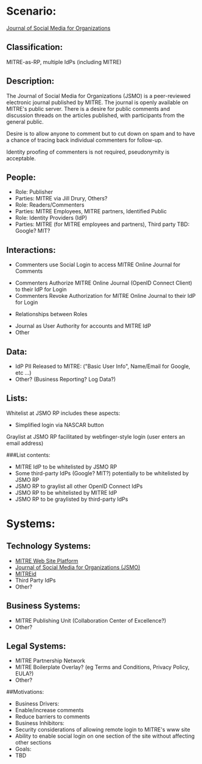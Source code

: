 # Scenario:
[Journal of Social Media for Organizations](http://www2.mitre.org/public/jsmo/)

## Classification:

MITRE-as-RP, multiple IdPs (including MITRE)

## Description:
The Journal of Social Media for Organizations (JSMO) is a peer-reviewed electronic journal published by MITRE. The journal is openly available on MITRE's public server. There is a desire for public comments and discussion threads on the articles published, with participants from the general public. 

Desire is to allow anyone to comment but to cut down on spam and to have a chance of tracing back individual commenters for follow-up. 

Identity proofing of commenters is not required, pseudonymity is acceptable. 

## People:
* Role: Publisher 
 * Parties: MITRE via Jill Drury, Others?
* Role: Readers/Commenters 
 * Parties: MITRE Employees, MITRE partners, Identified Public
* Role: Identity Providers (IdP)
 * Parties: MITRE (for MITRE employees and partners), Third party TBD: Google? MIT?

## Interactions:
* Commenters use Social Login to access MITRE Online Journal for Comments
 - Commenters Authorize MITRE Online Journal (OpenID Connect Client) to their IdP for Login
 - Commenters Revoke Authorization for MITRE Online Journal to their IdP for Login
 
* Relationships between Roles
 - Journal as User Authority for accounts and MITRE IdP
 - Other

## Data:
* IdP PII Released to MITRE: ("Basic User Info", Name/Email for Google, etc ...)
* Other? (Business Reporting? Log Data?)

## Lists:

Whitelist at JSMO RP includes these aspects:

* Simplified login via NASCAR button

Graylist at JSMO RP facilitated by webfinger-style login (user enters an email address)


###List contents:

* MITRE IdP to be whitelisted by JSMO RP
* Some third-party IdPs (Google? MIT?) potentially to be whitelisted by JSMO RP
* JSMO RP to graylist all other OpenID Connect IdPs
* JSMO RP to be whitelisted by MITRE IdP
* JSMO RP to be graylisted by third-party IdPs

# Systems:
## Technology Systems:
* [MITRE Web Site Platform](http://www.mitre.org/)
* [Journal of Social Media for Organizations (JSMO)](http://www2.mitre.org/public/jsmo/)
* [MITREid](https://id.mitre.org/about)
* Third Party IdPs
* Other?

## Business Systems:
* MITRE Publishing Unit (Collaboration Center of Excellence?)
* Other?

## Legal Systems:
* MITRE Partnership Network
* MITRE Boilerplate Overlay? (eg Terms and Conditions, Privacy Policy, EULA?)
* Other?

##Motivations:
* Business Drivers: 
 * Enable/increase comments
 * Reduce barriers to comments
* Business Inhibitors:
 * Security considerations of allowing remote login to MITRE's www site
 * Ability to enable social login on one section of the site without affecting other sections
* Goals:
 * TBD
